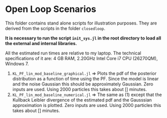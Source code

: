 # Open Loop Scenarios

This folder contains stand alone scripts for illustration purposes. They are derived from the scripts in the folder `closedloop`.

**It is necessary to run the script `init_sys.jl` in the root directory to load all the external and internal libraries.**

All the estimated run times are relative to my laptop. The technical specifications of it are: 4 GB RAM, 2.20GHz Intel Core i7 CPU (26270QM), Windows 7.

1. `KL_PF_lin_mod_baseline_graphical.jl` => Plots the pdf of the posterior distribution as a function of time using the PF. Since the model is linear and the noise Gaussian this should be approximately Gaussian. Zero inputs are used. Using 2000 particles this takes about [] minutes.
2. `KL_PF_lin_mod_baseline_numerical.jl` => The same as (1) except that the Kullback Leibler divergence of the estimated pdf and the Gausssian approximation is plotted. Zero inputs are used. Using 2000 particles this takes about [] minutes. 
